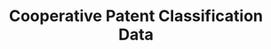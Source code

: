 ---
bigquery: https://console.cloud.google.com/bigquery?p=patents-public-data&d=cpc&page=dataset
citation: '“Cooperative Patent Classification” by the EPO and USPTO, for public use. '
contributors: EPO, USPTO
cost: None
description: Cooperative Patent Classification Data contains the scheme and definitions
  of the Cooperative Patent Classification system for classifying patent documents.
  The CPC is the result of a partnership between the EPO and the USPTO in their joint
  effort to develop a common, internationally compatible classification system for
  technical documents, in particular patent publications, which will be used by both
  offices in the patent granting process
documentation: https://www.cooperativepatentclassification.org/cpcSchemeAndDefinitions
last_edit: Mon, 04 Apr 2022 19:07:06 GMT
location: https://www.cooperativepatentclassification.org/index
maintained_by: USPTO, EPO
schema_fields: '[''not_allocatable'', ''dateRevised'', ''breakdown_code'', ''title_full'',
  ''titleFull'', ''limiting_references'', ''applicationReferences'', ''symbol'', ''notAllocatable'',
  ''child_groups'', ''status'', ''title_part'', ''informative_references'', ''residual_references'',
  ''titlePart'', ''parents'', ''ipc_concordant'', ''residualReferences'', ''definition'',
  ''ipcConcordant'', ''limitingReferences'', ''application_references'', ''additional_only'',
  ''informativeReferences'', ''glossary'', ''level'', ''date_revised'', ''breakdownCode'',
  ''sizeCache'', ''childGroups'', ''children'', ''synonyms'']'
shortname: cooperative_patent_classification
tags:
- patents
- science
title: Cooperative Patent Classification Data
uuid: 984374a7-16e9-4b35-9445-458daceb01bf
---